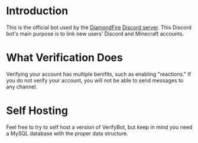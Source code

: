 # Introduction
This is the official bot used by the [DiamondFire](http://www.mciamondfire.com/home) [Discord server](http://discord.gg/pDHBbBD). This Discord bot's main purpose is to link new users' Discord and Minecraft accounts.

# What Verification Does
Verifying your account has multiple benifits, such as enabling "reactions." If you do not verify your account, you will not be able to send messages to any channel.

# Self Hosting
Feel free to try to self host a version of VerifyBot, but keep in mind you need a MySQL database with the proper data structure.
